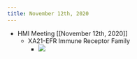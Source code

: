 ```yaml
---
title: November 12th, 2020
---
```


- HMI Meeting [[November 12th, 2020]]
	- XA21-EFR Immune Receptor Family
		- ![](https://firebasestorage.googleapis.com/v0/b/firescript-577a2.appspot.com/o/imgs%2Fapp%2FQualifying_Exam%2FfKutyOmpTr.png?alt=media&token=c1c86ddd-e38e-47f5-be54-668749af6c45)
